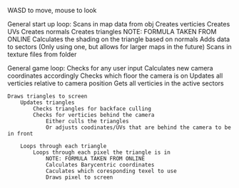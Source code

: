 WASD to move, mouse to look

General start up loop:
    Scans in map data from obj
        Creates verticies
        Creates UVs
        Creates normals
        Creates triangles
            NOTE: FORMULA TAKEN FROM ONLINE
            Calculates the shading on the triangle based on normals
    Adds data to sectors
    (Only using one, but allows for larger maps in the future)
    Scans in texture files from folder

General game loop:
    Checks for any user input
    Calculates new camera coordinates accordingly
        Checks which floor the camera is on
    Updates all verticies relative to camera position
        Gets all verticies in the active sectors
    
    Draws triangles to screen
        Updates triangles
            Checks triangles for backface culling
            Checks for verticies behind the camera
                Either culls the triangles
                Or adjusts coodinates/UVs that are behind the camera to be in front
        
        Loops through each triangle
            Loops through each pixel the triangle is in
                NOTE: FORMULA TAKEN FROM ONLINE
                Calculates Barycentric coordinates
                Caculates which coresponding texel to use
                Draws pixel to screen